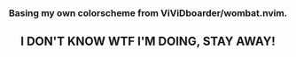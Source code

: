 <h3 align="center">
Basing my own colorscheme from ViViDboarder/wombat.nvim.
</h3>
<h2 align="center">
I DON'T KNOW WTF I'M DOING, STAY AWAY!
</h2>
